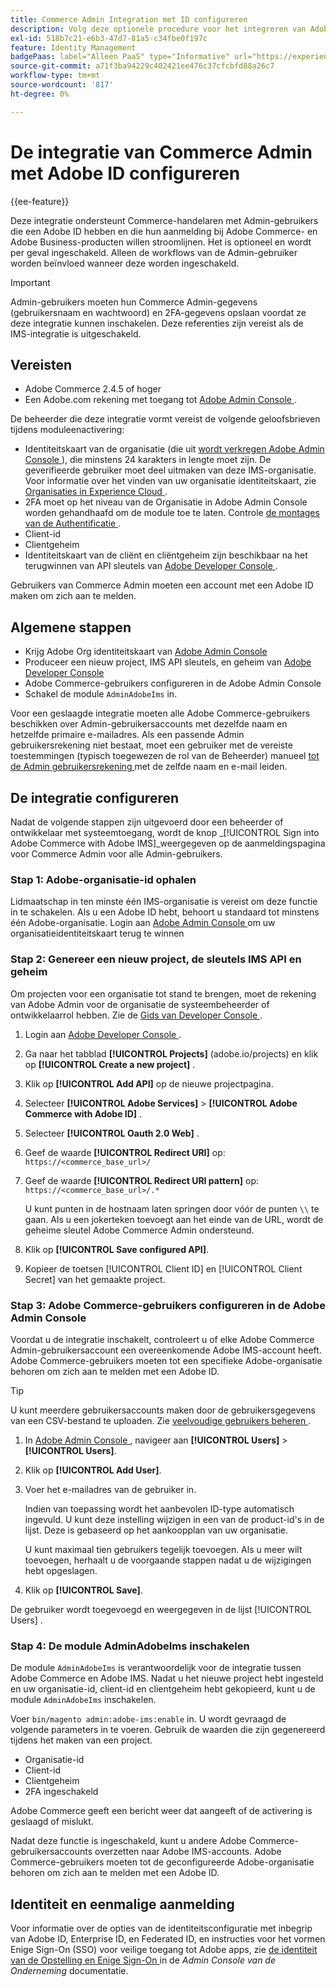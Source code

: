 ```yaml
---
title: Commerce Admin Integration met ID configureren
description: Volg deze optionele procedure voor het integreren van Adobe Commerce Admin-gebruikersaccountaanmeldingen met Adobe ID.
exl-id: 518b7c21-e6b3-47d7-81a5-c34fbe0f197c
feature: Identity Management
badgePaas: label="Alleen PaaS" type="Informative" url="https://experienceleague.adobe.com/en/docs/commerce/user-guides/product-solutions" tooltip="Is alleen van toepassing op Adobe Commerce op Cloud-projecten (door Adobe beheerde PaaS-infrastructuur) en op projecten in het veld."
source-git-commit: a71f3ba94229c402421ee476c37cfcbfd88a26c7
workflow-type: tm+mt
source-wordcount: '817'
ht-degree: 0%

---
```


# De integratie van Commerce Admin met Adobe ID configureren

{{ee-feature}}

Deze integratie ondersteunt Commerce-handelaren met Admin-gebruikers die een Adobe ID hebben en die hun aanmelding bij Adobe Commerce- en Adobe Business-producten willen stroomlijnen. Het is optioneel en wordt per geval ingeschakeld. Alleen de workflows van de Admin-gebruiker worden beïnvloed wanneer deze worden ingeschakeld. 

>[!IMPORTANT]
>
>Admin-gebruikers moeten hun Commerce Admin-gegevens (gebruikersnaam en wachtwoord) en 2FA-gegevens opslaan voordat ze deze integratie kunnen inschakelen. Deze referenties zijn vereist als de IMS-integratie is uitgeschakeld.

## Vereisten

* Adobe Commerce 2.4.5 of hoger
* Een Adobe.com rekening met toegang tot [ Adobe Admin Console ](https://adminconsole.adobe.com/).

De beheerder die deze integratie vormt vereist de volgende geloofsbrieven tijdens moduleenactivering:

* Identiteitskaart van de organisatie (die uit [ wordt verkregen Adobe Admin Console ](https://adminconsole.adobe.com/)), die minstens 24 karakters in lengte moet zijn. De geverifieerde gebruiker moet deel uitmaken van deze IMS-organisatie. Voor informatie over het vinden van uw organisatie identiteitskaart, zie [ Organisaties in Experience Cloud ](https://experienceleague.adobe.com/docs/core-services/interface/administration/organizations.html).
* 2FA moet op het niveau van de Organisatie in Adobe Admin Console worden gehandhaafd om de module toe te laten. Controle [ de montages van de Authentificatie ](https://helpx.adobe.com/enterprise/using/authentication-settings.html#two-step-verification).
* Client-id
* Clientgeheim
* Identiteitskaart van de cliënt en cliëntgeheim zijn beschikbaar na het terugwinnen van API sleutels van [ Adobe Developer Console ](https://developer.adobe.com/developer-console/docs/guides/credentials/).

Gebruikers van Commerce Admin moeten een account met een Adobe ID maken om zich aan te melden.

## Algemene stappen

* Krijg Adobe Org identiteitskaart van [ Adobe Admin Console ](https://adminconsole.adobe.com/)
* Produceer een nieuw project, IMS API sleutels, en geheim van [ Adobe Developer Console ](https://developer.adobe.com/)
* Adobe Commerce-gebruikers configureren in de Adobe Admin Console
* Schakel de module `AdminAdobeIms` in.

Voor een geslaagde integratie moeten alle Adobe Commerce-gebruikers beschikken over Admin-gebruikersaccounts met dezelfde naam en hetzelfde primaire e-mailadres. Als een passende Admin gebruikersrekening niet bestaat, moet een gebruiker met de vereiste toestemmingen (typisch toegewezen de rol van de Beheerder) manueel [ tot de Admin gebruikersrekening ](../systems/permissions-users-all.md#create-a-user) met de zelfde naam en e-mail leiden.

## De integratie configureren

Nadat de volgende stappen zijn uitgevoerd door een beheerder of ontwikkelaar met systeemtoegang, wordt de knop _[!UICONTROL Sign into Adobe Commerce with Adobe IMS]_weergegeven op de aanmeldingspagina voor Commerce Admin voor alle Admin-gebruikers.

### Stap 1: Adobe-organisatie-id ophalen

Lidmaatschap in ten minste één IMS-organisatie is vereist om deze functie in te schakelen. Als u een Adobe ID hebt, behoort u standaard tot minstens één Adobe-organisatie. Login aan [ Adobe Admin Console ](https://adminconsole.adobe.com/) om uw organisatieidentiteitskaart terug te winnen

### Stap 2: Genereer een nieuw project, de sleutels IMS API en geheim

Om projecten voor een organisatie tot stand te brengen, moet de rekening van Adobe Admin voor de organisatie de systeembeheerder of ontwikkelaarrol hebben. Zie de [ Gids van Developer Console ](https://developer.adobe.com/developer-console/docs/guides/projects/).

1. Login aan [ Adobe Developer Console ](https://developer.adobe.com/).
1. Ga naar het tabblad **[!UICONTROL Projects]** (adobe.io/projects) en klik op **[!UICONTROL Create a new project]** .
1. Klik op **[!UICONTROL Add API]** op de nieuwe projectpagina.
1. Selecteer **[!UICONTROL Adobe Services]** > **[!UICONTROL Adobe Commerce with Adobe ID]** .
1. Selecteer **[!UICONTROL Oauth 2.0 Web]** .
1. Geef de waarde **[!UICONTROL Redirect URI]** op: `https://<commerce_base_url>/`
1. Geef de waarde **[!UICONTROL Redirect URI pattern]** op: `https://<commerce_base_url>/.*`

   U kunt punten in de hostnaam laten springen door vóór de punten `\\` te gaan. Als u een jokerteken toevoegt aan het einde van de URL, wordt de geheime sleutel Adobe Commerce Admin ondersteund.

1. Klik op **[!UICONTROL Save configured API]**.
1. Kopieer de toetsen [!UICONTROL Client ID] en [!UICONTROL Client Secret] van het gemaakte project.

### Stap 3: Adobe Commerce-gebruikers configureren in de Adobe Admin Console

Voordat u de integratie inschakelt, controleert u of elke Adobe Commerce Admin-gebruikersaccount een overeenkomende Adobe IMS-account heeft. Adobe Commerce-gebruikers moeten tot een specifieke Adobe-organisatie behoren om zich aan te melden met een Adobe ID.

>[!TIP]
>
>U kunt meerdere gebruikersaccounts maken door de gebruikersgegevens van een CSV-bestand te uploaden. Zie [ veelvoudige gebruikers beheren ](https://helpx.adobe.com/enterprise/using/bulk-upload-users.html).

1. In [ Adobe Admin Console ](https://helpx.adobe.com/nl/enterprise/using/admin-console.html), navigeer aan **[!UICONTROL Users]** > **[!UICONTROL Users]**.

1. Klik op **[!UICONTROL Add User]**.

1. Voer het e-mailadres van de gebruiker in.

   Indien van toepassing wordt het aanbevolen ID-type automatisch ingevuld. U kunt deze instelling wijzigen in een van de product-id&#39;s in de lijst. Deze is gebaseerd op het aankoopplan van uw organisatie.

   U kunt maximaal tien gebruikers tegelijk toevoegen. Als u meer wilt toevoegen, herhaalt u de voorgaande stappen nadat u de wijzigingen hebt opgeslagen.

1. Klik op **[!UICONTROL Save]**.

De gebruiker wordt toegevoegd en weergegeven in de lijst [!UICONTROL Users] .

### Stap 4: De module AdminAdobeIms inschakelen

De module `AdminAdobeIms` is verantwoordelijk voor de integratie tussen Adobe Commerce en Adobe IMS. Nadat u het nieuwe project hebt ingesteld en uw organisatie-id, client-id en clientgeheim hebt gekopieerd, kunt u de module `AdminAdobeIms` inschakelen.

Voer `bin/magento admin:adobe-ims:enable` in. U wordt gevraagd de volgende parameters in te voeren. Gebruik de waarden die zijn gegenereerd tijdens het maken van een project.

* Organisatie-id
* Client-id
* Clientgeheim
* 2FA ingeschakeld

Adobe Commerce geeft een bericht weer dat aangeeft of de activering is geslaagd of mislukt.

Nadat deze functie is ingeschakeld, kunt u andere Adobe Commerce-gebruikersaccounts overzetten naar Adobe IMS-accounts. Adobe Commerce-gebruikers moeten tot de geconfigureerde Adobe-organisatie behoren om zich aan te melden met een Adobe ID.

## Identiteit en eenmalige aanmelding

Voor informatie over de opties van de identiteitsconfiguratie met inbegrip van Adobe ID, Enterprise ID, en Federated ID, en instructies voor het vormen Enige Sign-On (SSO) voor veilige toegang tot Adobe apps, zie [ de identiteit van de Opstelling en Enige Sign-On ](https://helpx.adobe.com/enterprise/using/set-up-identity.html) in de *Admin Console van de Onderneming* documentatie.
